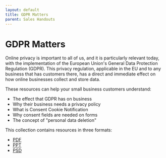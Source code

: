 ```yaml
---
layout: default
title: GDPR Matters
parent: Sales Handouts
---
```


# GDPR Matters


Online privacy is important to all of us, and it is particularly relevant today, with the implementation of the European Union's General Data Protection Regulation (GDPR). This privacy regulation, applicable in the EU and to any business that has customers there, has a direct and immediate effect on how online businesses collect and store data.

These resources can help your small business customers understand:
* The effect that GDPR has on business
* Why their business needs a privacy policy
* What is Consent Cookie Notification
* Why consent fields are needed on forms
* The concept of "personal data deletion"


This collection contains resources in three formats:
* [PDF]( )
* [PPT]( )
* [PSD]( )
